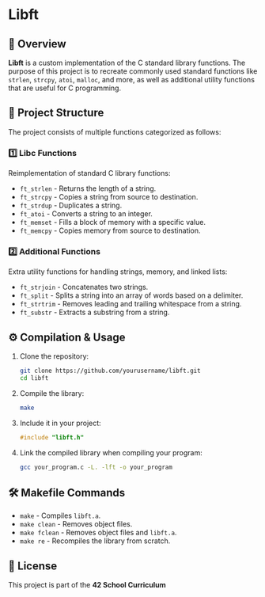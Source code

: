 # **Libft**  

## **📌 Overview**  
**Libft** is a custom implementation of the C standard library functions. The purpose of this project is to recreate commonly used standard functions like `strlen`, `strcpy`, `atoi`, `malloc`, and more, as well as additional utility functions that are useful for C programming.  

## **📁 Project Structure**  
The project consists of multiple functions categorized as follows:  

### **1️⃣ Libc Functions**  
Reimplementation of standard C library functions:  
- `ft_strlen` - Returns the length of a string.  
- `ft_strcpy` - Copies a string from source to destination.  
- `ft_strdup` - Duplicates a string.  
- `ft_atoi` - Converts a string to an integer.  
- `ft_memset` - Fills a block of memory with a specific value.  
- `ft_memcpy` - Copies memory from source to destination.  

### **2️⃣ Additional Functions**  
Extra utility functions for handling strings, memory, and linked lists:  
- `ft_strjoin` - Concatenates two strings.  
- `ft_split` - Splits a string into an array of words based on a delimiter.  
- `ft_strtrim` - Removes leading and trailing whitespace from a string.  
- `ft_substr` - Extracts a substring from a string.  

## **⚙️ Compilation & Usage**  
1. Clone the repository:  
   ```bash
   git clone https://github.com/yourusername/libft.git
   cd libft
   ```  
2. Compile the library:  
   ```bash
   make
   ```  
3. Include it in your project:  
   ```c
   #include "libft.h"
   ```  
4. Link the compiled library when compiling your program:  
   ```bash
   gcc your_program.c -L. -lft -o your_program
   ```  

## **🛠️ Makefile Commands**  
- `make` - Compiles `libft.a`.  
- `make clean` - Removes object files.  
- `make fclean` - Removes object files and `libft.a`.  
- `make re` - Recompiles the library from scratch.  

## **📜 License**  
This project is part of the **42 School Curriculum**

